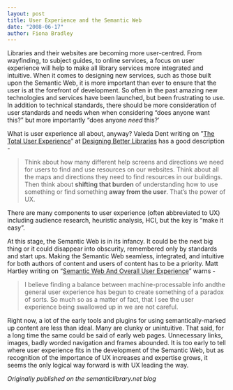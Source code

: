 ```yaml
---
layout: post
title: User Experience and the Semantic Web
date: "2008-06-17"
author: Fiona Bradley
---
```

Libraries and their websites are becoming more user-centred. From wayfinding, to subject guides, to online services, a focus on user experience will help to make all library services more integrated and intuitive. When it comes to designing new services, such as those built upon the Semantic Web, it is more important than ever to ensure that the user is at the forefront of development. So often in the past amazing new technologies and services have been launched, but been frustrating to use. In addition to technical standards, there should be more consideration of user standards and needs when when considering “does anyone want this?” but more importantly “does anyone _need_ this?’

What is user experience all about, anyway? Valeda Dent writing on ”[The Total User Experience](http://dbl.lishost.org/blog/2008/01/30/the-total-user-experience/)” at [Designing Better Libraries](http://dbl.lishost.org/blog/) has a good description -

> Think about how many different help screens and directions we need for users to find and use resources on our websites. Think about all the maps and directions they need to find resources in our buildings. Then think about **shifting that burden** of understanding how to use something or find something **away from the user**. That’s the power of UX.

There are many components to user experience (often abbreviated to UX) including audience research, heuristic analysis, HCI, but the key is “make it easy”.

At this stage, the Semantic Web is in its infancy. It could be the next big thing or it could disappear into obscurity, remembered only by standards and start ups. Making the Semantic Web seamless, integrated, and intuitive for both authors of content and users of content has to be a priority. Matt Hartley writing on “[Semantic Web And Overall User Experience](http://www.lockergnome.com/it/2008/01/28/semantic-web-and-overall-user-experience/)” warns -

> I believe finding a balance between machine-processable info andthe general user experience has begun to create something of a paradox of sorts. So much so as a matter of fact, that I see the user experience being swallowed up in we are not careful.

Right now, a lot of the early tools and plugins for using semantically-marked up content are less than ideal. Many are clunky or unintuitive. That said, for a long time the same could be said of early web pages. Unnecessary links, images, badly worded navigation and frames abounded. It is too early to tell where user experience fits in the development of the Semantic Web, but as recognition of the importance of UX increases and expertise grows, it seems the only logical way forward is with UX leading the way.

_Originally published on the semanticlibrary.net blog_
